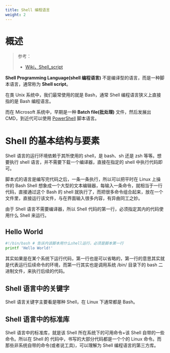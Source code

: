```yaml
---
title: Shell 编程语言
weight: 2
---
```


# 概述

> 参考：
>
> - [Wiki，Shell_script](https://en.wikipedia.org/wiki/Shell_script)

**Shell Programming Language(shell 编程语言)** 不是编译型的语言，而是一种脚本语言，通常称为 **Shell script**。

在类 Unix 系统中，我们最常使用的就是 Bash，通常 Shell 编程语言狭义上直接指的是 Bash 编程语言。

而在 Microsoft 系统中，早期是一种 **Batch file(批处理)** 文件，然后发展出 CMD，到近代可以使用 [PowerShell](/docs/1.操作系统/Terminal%20与%20Shell/WindowsShell/PowerShell/PowerShell.md) 脚本语言。

# Shell 的基本结构与要素

Shell 语言的运行环境依赖于其所使用的 shell，是 bash、sh 还是 zsh 等等。想要执行 shell 语言，并不需要下载一个编译器，直接在指定的 shell 中执行代码即可。

脚本式的语言是编写完代码之后，一条一条执行，所以可以把平时在 Linux 上操作的 Bash Shell 想象成一个大型的文本编辑器，每输入一条命令，就相当于一行代码，直接通过这个 Bash 的 shell 就执行了，而把很多命令组合起来，放在一个文件里，直接运行该文件，与在界面输入很多内容，有异曲同工之妙。

由于 Shell 语言不需要编译器，所以 Shell 代码的第一行，必须指定其内的代码使用什么 Shell 来运行。

## Hello World

```bash
#!/bin/bash # 告诉内该脚本用什么shell运行，必须是脚本第一行
printf 'Hello World!'
```

其实如果是在某个系统下运行代码，第一行也是可以省略的，第一行的意思其实就是代表运行后续命令的环境，而第一行其实也是调用系统 /bin/ 目录下的 bash 二进制文件，来执行后续的代码。

## Shell 语言中的关键字

Shell 语言关键字主要看是哪种 Shell，在 Linux 下通常都是 Bash。

## Shell 语言中的标准库

Shell 语言中的标准库，就是该 Shell 所在系统下的可用命令+该 Shell 自带的一些命令。所以在 Shell 的 代码中，书写的大部分代码都是一个个的 Linux 命令。而那些非系统自带的命令(或者说工具)，可以理解为 Shell 编程语言的第三方库。

